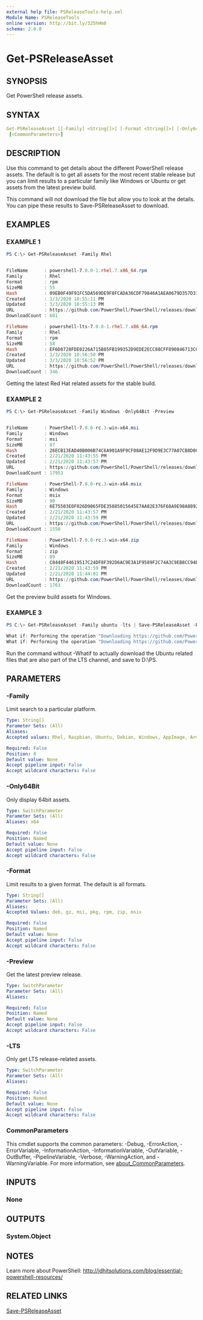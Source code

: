 ```yaml
---
external help file: PSReleaseTools-help.xml
Module Name: PSReleaseTools
online version: http://bit.ly/325hHm8
schema: 2.0.0
---
```


# Get-PSReleaseAsset

## SYNOPSIS

Get PowerShell release assets.

## SYNTAX

```yaml
Get-PSReleaseAsset [[-Family] <String[]>] [-Format <String[]>] [-Only64Bit] [-Preview] [-LTS]
 [<CommonParameters>]
```

## DESCRIPTION

Use this command to get details about the different PowerShell release assets. The default is to get all assets for the most recent stable release but you can limit results to a particular family like Windows or Ubuntu or get assets from the latest preview build.

This command will not download the file but allow you to look at the details. You can pipe these results to Save-PSReleaseAsset to download.

## EXAMPLES

### EXAMPLE 1

```powershell
PS C:\> Get-PSReleaseAsset -Family Rhel


FileName      : powershell-7.0.0-1.rhel.7.x86_64.rpm
Family        : Rhel
Format        : rpm
SizeMB        : 55
Hash          : 09EB0F49F91FC5DA569DE9F8FCADA36CDF79846A1AEA0679D357D316453B2838
Created       : 3/3/2020 10:55:11 PM
Updated       : 3/3/2020 10:55:13 PM
URL           : https://github.com/PowerShell/PowerShell/releases/download/v7.0.0/powershell-7.0.0-1.rhel.7.x86_64.rpm
DownloadCount : 601

FileName      : powershell-lts-7.0.0-1.rhel.7.x86_64.rpm
Family        : Rhel
Format        : rpm
SizeMB        : 58
Hash          : EF6D8728FDE0226A715B85FB199352D9EDE2ECC88CFF890846713CCA34099D82
Created       : 3/3/2020 10:56:50 PM
Updated       : 3/3/2020 10:56:52 PM
URL           : https://github.com/PowerShell/PowerShell/releases/download/v7.0.0/powershell-lts-7.0.0-1.rhel.7.x86_64.rpm
DownloadCount : 346
```

Getting the latest Red Hat related assets for the stable build.

### EXAMPLE 2

```powershell
PS C:\> Get-PSReleaseAsset -Family Windows -Only64Bit -Preview


FileName      : PowerShell-7.0.0-rc.3-win-x64.msi
Family        : Windows
Format        : msi
SizeMB        : 87
Hash          : 26ECB13EAD40B006B74C6A901A9F9CF08AE12F9D9E3C77A07CB8D0CFA8C7024C
Created       : 2/21/2020 11:43:55 PM
Updated       : 2/21/2020 11:43:57 PM
URL           : https://github.com/PowerShell/PowerShell/releases/download/v7.0.0-rc.3/PowerShell-7.0.0-rc.3-win-x64.msi
DownloadCount : 17953

FileName      : PowerShell-7.0.0-rc.3-win-x64.msix
Family        : Windows
Format        : msix
SizeMB        : 90
Hash          : 6E75503E0F026D9065FDE35885015645E7AA82E376F68A9E98A8892FC987D1E5
Created       : 2/21/2020 11:43:57 PM
Updated       : 2/21/2020 11:43:59 PM
URL           : https://github.com/PowerShell/PowerShell/releases/download/v7.0.0-rc.3/PowerShell-7.0.0-rc.3-win-x64.msix
DownloadCount : 1558

FileName      : PowerShell-7.0.0-rc.3-win-x64.zip
Family        : Windows
Format        : zip
SizeMB        : 89
Hash          : C8448F44619517C24DF8F392D6AC9E3A1F9589F2C74A3C9EB8CC94B902D78835
Created       : 2/21/2020 11:43:59 PM
Updated       : 2/21/2020 11:44:01 PM
URL           : https://github.com/PowerShell/PowerShell/releases/download/v7.0.0-rc.3/PowerShell-7.0.0-rc.3-win-x64.zip
DownloadCount : 1763
```

Get the preview build assets for Windows.

### EXAMPLE 3

```powershell
PS C:\> Get-PSReleaseAsset -Family ubuntu -lts | Save-PSReleaseAsset -Path D:\PS -whatif

What if: Performing the operation "Downloading https://github.com/PowerShell/PowerShell/releases/download/v7.0.0/powershell-lts_7.0.0-1.ubuntu.16.04_amd64.deb" on target "D:\PS\powershell-lts_7.0.0-1.ubuntu.16.04_amd64.deb".
What if: Performing the operation "Downloading https://github.com/PowerShell/PowerShell/releases/download/v7.0.0/powershell-lts_7.0.0-1.ubuntu.18.04_amd64.deb" on target "D:\PS\powershell-lts_7.0.0-1.ubuntu.18.04_amd64.deb".
```

Run the command without -Whatif to actually download the Ubuntu related files that are also part of the LTS channel, and save to D:\PS.

## PARAMETERS

### -Family

Limit search to a particular platform.

```yaml
Type: String[]
Parameter Sets: (All)
Aliases:
Accepted values: Rhel, Raspbian, Ubuntu, Debian, Windows, AppImage, Arm, MacOS, Alpine, FXDependent, CentOS, Linux

Required: False
Position: 0
Default value: None
Accept pipeline input: False
Accept wildcard characters: False
```

### -Only64Bit

Only display 64bit assets.

```yaml
Type: SwitchParameter
Parameter Sets: (All)
Aliases: x64

Required: False
Position: Named
Default value: None
Accept pipeline input: False
Accept wildcard characters: False
```

### -Format

Limit results to a given format. The default is all formats.

```yaml
Type: String[]
Parameter Sets: (All)
Aliases:
Accepted Values: deb, gz, msi, pkg, rpm, zip, msix

Required: False
Position: Named
Default value: None
Accept pipeline input: False
Accept wildcard characters: False
```

### -Preview

Get the latest preview release.

```yaml
Type: SwitchParameter
Parameter Sets: (All)
Aliases:

Required: False
Position: Named
Default value: None
Accept pipeline input: False
Accept wildcard characters: False
```

### -LTS

Only get LTS release-related assets.

```yaml
Type: SwitchParameter
Parameter Sets: (All)
Aliases:

Required: False
Position: Named
Default value: None
Accept pipeline input: False
Accept wildcard characters: False
```

### CommonParameters

This cmdlet supports the common parameters: -Debug, -ErrorAction, -ErrorVariable, -InformationAction, -InformationVariable, -OutVariable, -OutBuffer, -PipelineVariable, -Verbose, -WarningAction, and -WarningVariable. For more information, see [about_CommonParameters](http://go.microsoft.com/fwlink/?LinkID=113216).

## INPUTS

### None

## OUTPUTS

### System.Object

## NOTES

Learn more about PowerShell: http://jdhitsolutions.com/blog/essential-powershell-resources/

## RELATED LINKS

[Save-PSReleaseAsset]()
